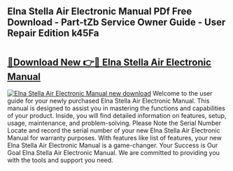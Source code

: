 ## Elna Stella Air Electronic Manual PDf Free Download - Part-tZb Service Owner Guide - User Repair Edition k45Fa

# <h2><a href="http://bc65573.oget.top/?id=Elna+Stella+Air+Electronic+Manual">🔗Download New 👉🔴 Elna Stella Air Electronic Manual</a></h2>

[![Elna Stella Air Electronic Manual new download](https://i.imgur.com/5g1atiW.png)](http://bc65573.oget.top/?id=Elna+Stella+Air+Electronic+Manual)
Welcome to the user guide for your newly purchased Elna Stella Air Electronic Manual. This manual is designed to assist you in mastering the functions and capabilities of your product. Inside, you will find detailed information on features, setup, usage, maintenance, and problem-solving. Please Note the Serial Number Locate and record the serial number of your new Elna Stella Air Electronic Manual for warranty purposes. With features like list of features, your new Elna Stella Air Electronic Manual is a game-changer. Your Success is Our Goal Elna Stella Air Electronic Manual. We are committed to providing you with the tools and support you need.

